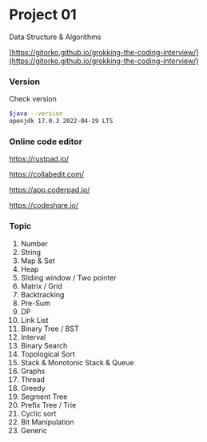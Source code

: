 # Project 01

Data Structure & Algorithms

[https://gitorko.github.io/grokking-the-coding-interview/](https://gitorko.github.io/grokking-the-coding-interview/)

### Version

Check version

```bash
$java --version
openjdk 17.0.3 2022-04-19 LTS
```

### Online code editor

https://rustpad.io/

https://collabedit.com/

https://app.coderpad.io/

https://codeshare.io/

### Topic

01. Number
02. String
03. Map & Set
04. Heap
05. Sliding window / Two pointer
06. Matrix / Grid
07. Backtracking
08. Pre-Sum
09. DP
10. Link List
11. Binary Tree / BST
12. Interval
13. Binary Search
14. Topological Sort
15. Stack & Monotonic Stack & Queue
16. Graphs
17. Thread
18. Greedy
19. Segment Tree
20. Prefix Tree / Trie
21. Cyclic sort
22. Bit Manipulation
25. Generic
